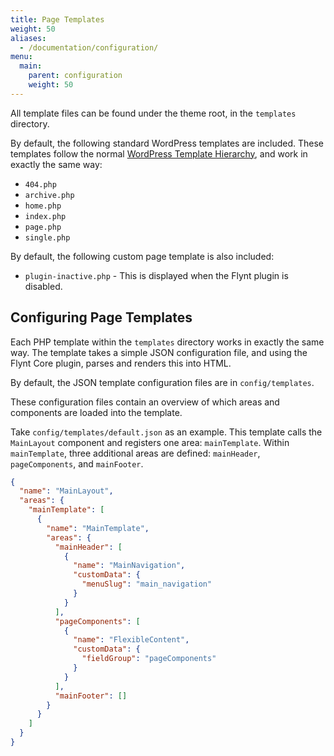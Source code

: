 ```yaml
---
title: Page Templates
weight: 50
aliases:
  - /documentation/configuration/
menu:
  main:
    parent: configuration
    weight: 50
---
```


All template files can be found under the theme root, in the `templates` directory.

By default, the following standard WordPress templates are included. These templates follow the normal [WordPress Template Hierarchy](https://developer.wordpress.org/themes/basics/template-hierarchy/), and work in exactly the same way:

- `404.php`
- `archive.php`
- `home.php`
- `index.php`
- `page.php`
- `single.php`

By default, the following custom page template is also included:
- `plugin-inactive.php` - This is displayed when the Flynt plugin is disabled.

## Configuring Page Templates

Each PHP template within the `templates` directory works in exactly the same way. The template takes a simple JSON configuration file, and using the Flynt Core plugin, parses and renders this into HTML.

By default, the JSON template configuration files are in `config/templates`.

These configuration files contain an overview of which areas and components are loaded into the template.

Take `config/templates/default.json` as an example. This template calls the `MainLayout` component and registers one area: `mainTemplate`. Within `mainTemplate`, three additional areas are defined: `mainHeader`, `pageComponents`, and `mainFooter`.

```json
{
  "name": "MainLayout",
  "areas": {
    "mainTemplate": [
      {
        "name": "MainTemplate",
        "areas": {
          "mainHeader": [
            {
              "name": "MainNavigation",
              "customData": {
                "menuSlug": "main_navigation"
              }
            }
          ],
          "pageComponents": [
            {
              "name": "FlexibleContent",
              "customData": {
                "fieldGroup": "pageComponents"
              }
            }
          ],
          "mainFooter": []
        }
      }
    ]
  }
}
```
